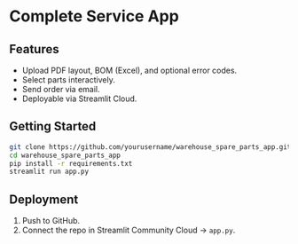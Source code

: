 # Complete Service App

## Features
- Upload PDF layout, BOM (Excel), and optional error codes.
- Select parts interactively.
- Send order via email.
- Deployable via Streamlit Cloud.

## Getting Started
```bash
git clone https://github.com/yourusername/warehouse_spare_parts_app.git
cd warehouse_spare_parts_app
pip install -r requirements.txt
streamlit run app.py
```

## Deployment
1. Push to GitHub.
2. Connect the repo in Streamlit Community Cloud -> `app.py`.
